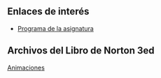 <!-- 
.. title: Mecanismos
.. slug: mecanismos
.. date: 2017-01-20 19:21:31 UTC-06:00
.. tags: 
.. category: 
.. link: 
.. description: 
.. type: text
-->

## Enlaces de interés

* [Programa de la asignatura](/pdf/AED1043-Mecanismos.pdf)

## Archivos del Libro de Norton 3ed

[Animaciones](/mecanismos/animations/Animations.html)

